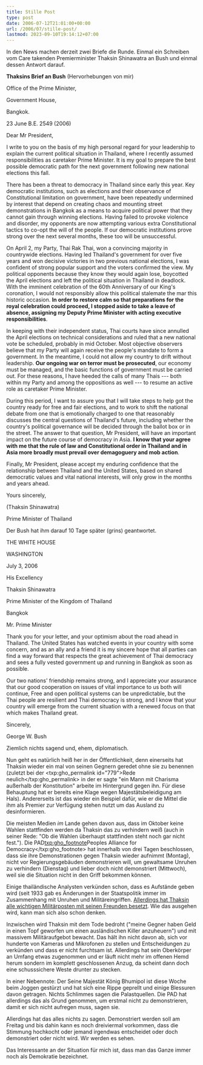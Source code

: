 ```yaml
---
title: Stille Post
type: post
date: 2006-07-12T21:01:00+00:00
url: /2006/07/stille-post/
lastmod: 2023-09-10T19:14:12+07:00
---
```

In den News machen derzeit zwei Briefe die Runde. Einmal ein Schreiben vom Care takenden Premierminister Thaksin Shinawatra an Bush und einmal dessen Antwort darauf.

**Thaksins Brief an Bush** (Hervorhebungen von mir)

Office of the Prime Minister,

Government House,

Bangkok.

23 June B.E. 2549 (2006)

Dear Mr President,

I write to you on the basis of my high personal regard for your leadership to explain the current political situation in Thailand, where I recently assumed responsibilities as caretaker Prime Minister. It is my goal to prepare the best possible democratic path for the next government following new national elections this fall.

There has been a threat to democracy in Thailand since early this year. Key democratic institutions, such as elections and their observance of Constitutional limitation on government, have been repeatedly undermined by interest that depend on creating chaos and mounting street demonstrations in Bangkok as a means to acquire political power that they cannot gain through winning elections. Having failed to provoke violence and disorder, my opponents are now attempting various extra Constitutional tactics to co-opt the will of the people. If our democratic institutions prove strong over the next several months, these too will be unsuccessful.

On April 2, my Party, Thai Rak Thai, won a convincing majority in countrywide elections. Having led Thailand's government for over five years and won decisive victories in two previous national elections, I was confident of strong popular support and the voters confirmed the view. My political opponents because they know they would again lose, boycotted the April elections and left the political situation in Thailand in deadlock. With the imminent celebration of the 60th Anniversary of our King's coronation, I would not responsibly allow this political stalemate the mar this historic occasion. **In order to restore calm so that preparations for the royal celebration could proceed, I stopped aside to take a leave of absence, assigning my Deputy Prime Minister with acting executive responsibilities**.

In keeping with their independent status, Thai courts have since annulled the April elections on technical considerations and ruled that a new national vote be scheduled, probably in mid October. Most objective observers believe that my Party will again receive the people's mandate to form a government. In the meantime, I could not allow my country to drift without leadership. **Our ongoing war on terror must be prosecuted**, our economy must be managed, and the basic functions of government must be carried out. For these reasons, I have heeded the calls of many Thais --- both within my Party and among the oppositions as well --- to resume an active role as caretaker Prime Minister.

During this period, I want to assure you that I will take steps to help got the country ready for free and fair elections, and to work to shift the national debate from one that is emotionally charged to one that reasonably discusses the central questions of Thailand's future, including whether the country's political governance will be decided through the ballot box or in the street. The answer to that question, Mr President, will have an important impact on the future course of democracy in Asia. **I know that your agree with me that the rule of law and Constitutional order in Thailand and in Asia more broadly must prevail over demagoguery and mob action**.

Finally, Mr President, please accept my enduring confidence that the relationship between Thailand and the United States, based on shared democratic values and vital national interests, will only grow in the months and years ahead.

Yours sincerely,

(Thaksin Shinawatra)

Prime Minister of Thailand

Der Bush hat ihm darauf 10 Tage später (grins) geantwortet.

<span class="caps">THE</span> <span class="caps">WHITE</span> <span class="caps">HOUSE</span>

<span class="caps">WASHINGTON</span>

July 3, 2006

His Excellency

Thaksin Shinawatra

Prime Minister of the Kingdom of Thailand

Bangkok

Mr. Prime Minister

Thank you for your letter, and your optimism about the road ahead in Thailand. The United States has watched events in your country with some concern, and as an ally and a friend it is my sincere hope that all parties can find a way forward that respects the great achievement of Thai democracy and sees a fully vested government up and running in Bangkok as soon as possible.

Our two nations' friendship remains strong, and I appreciate your assurance that our good cooperation on issues of vital importance to us both will continue, Free and open political systems can be unpredictable, but the Thai people are resilient and Thai democracy is strong, and I know that your country will emerge from the current situation with a renewed focus on that which makes Thailand great.

Sincerely,

George W. Bush

Ziemlich nichts sagend und, ehem, diplomatisch.

Nun geht es natürlich heiß her in der Öffentlichkeit, denn einerseits hat Thaksin wieder ein mal von seinen Gegnern geredet ohne sie zu benennen (zuletzt bei der <txp:gho_permalink id="779">Rede neulich</txp:gho_permalink> in der er sagte "ein Mann mit Charisma außerhalb der Konstitution" arbeite im Hintergrund gegen ihn. Für diese Behauptung hat er bereits eine Klage wegen Majestätsbeleidigung am Hals). Andererseits ist das wieder ein Beispiel dafür, wie er die Mittel die ihm als Premier zur Verfügung stehen nutzt um das Ausland zu desinformieren.

Die meisten Medien _im_ Lande gehen davon aus, dass im Oktober keine Wahlen stattfinden werden da Thaksin das zu verhindern weiß (auch in seiner Rede: "Ob die Wahlen überhaupt stattfinden steht noch gar nicht fest."). Die PAD<txp:gho_footnote>Peoples Alliance for Democracy</txp:gho_footnote> hat innerhalb von drei Tagen beschlossen, dass sie ihre Demonstrationen gegen Thaksin wieder aufnimmt (Montag), nicht vor Regierungsgebäuden demonstrieren will, um gewaltsame Unruhen zu verhindern (Dienstag) und lieber doch nicht demonstriert (Mittwoch), weil sie die Situation nicht in den Griff bekommen können.

Einige thailändische Analysten verkünden schon, dass es Aufstände geben wird (seit 1933 gab es Änderungen in der Staatspolitik immer im Zusammenhang mit Unruhen und Militäreingriffen. [Allerdings hat Thaksin alle wichtigen Militärposten mit seinen Freunden besetzt][1]. Wie das ausgehen wird, kann man sich also schon denken.

Inzwischen wird Thaksin mit dem Tode bedroht ("meine Gegner haben Geld in einen Topf geworfen um einen ausländischen Killer anzuheuern") und mit massivem Militäraufgebot bewacht. Das hält ihn nicht davon ab, sich vor hunderte von Kameras und Mikrofonen zu stellen und Entscheidungen zu verkünden und dass er nicht furchtsam ist. Allerdings hat sein Oberkörper an Umfang etwas zugenommen und er läuft nicht mehr im offenen Hemd herum sondern im komplett geschlossenen Anzug, da scheint dann doch eine schusssichere Weste drunter zu stecken.

In einer Nebennote: Der Seine Majestät König Bhumipol ist diese Woche beim Joggen gestürzt und hat sich eine Rippe geprellt und einige Blessuren davon getragen. Nichts Schlimmes sagen die Palastquellen. Die <span class="caps">PAD</span> hat allerdings das als Grund genommen, um erstmal nicht zu demonstrieren, damit er sich nicht aufregen muss, sagen sie.

Allerdings hat das alles nichts zu sagen. Demonstriert werden soll am Freitag und bis dahin kann es noch dreiviermal vorkommen, dass die Stimmung hochkocht oder jemand irgendwas entscheidet oder doch demonstriert oder nicht wird. Wir werden es sehen.

Das Interessante an der Situation für mich ist, dass man das Ganze immer noch als Demokratie bezeichnet.

 [1]: http://www.nationmultimedia.com/2006/07/07/headlines/headlines_30008212.php
